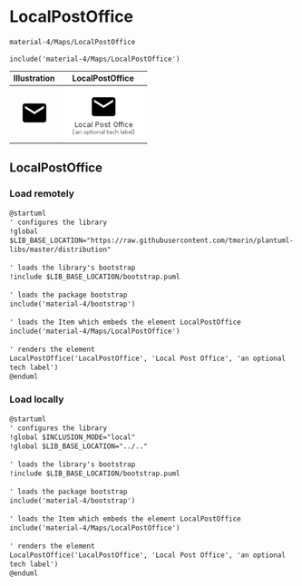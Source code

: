 # LocalPostOffice


```text
material-4/Maps/LocalPostOffice
```

```text
include('material-4/Maps/LocalPostOffice')
```



| Illustration | LocalPostOffice |
| :---: | :---: |
| ![illustration for Illustration](../../material-4/Maps/LocalPostOffice.png) | ![illustration for LocalPostOffice](../../material-4/Maps/LocalPostOffice.Local.png) |




## LocalPostOffice

### Load remotely
```plantuml
@startuml
' configures the library
!global $LIB_BASE_LOCATION="https://raw.githubusercontent.com/tmorin/plantuml-libs/master/distribution"

' loads the library's bootstrap
!include $LIB_BASE_LOCATION/bootstrap.puml

' loads the package bootstrap
include('material-4/bootstrap')

' loads the Item which embeds the element LocalPostOffice
include('material-4/Maps/LocalPostOffice')

' renders the element
LocalPostOffice('LocalPostOffice', 'Local Post Office', 'an optional tech label')
@enduml
```

### Load locally
```plantuml
@startuml
' configures the library
!global $INCLUSION_MODE="local"
!global $LIB_BASE_LOCATION="../.."

' loads the library's bootstrap
!include $LIB_BASE_LOCATION/bootstrap.puml

' loads the package bootstrap
include('material-4/bootstrap')

' loads the Item which embeds the element LocalPostOffice
include('material-4/Maps/LocalPostOffice')

' renders the element
LocalPostOffice('LocalPostOffice', 'Local Post Office', 'an optional tech label')
@enduml
```

